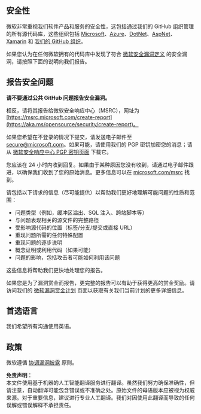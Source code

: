 ## 安全性

微软非常重视我们软件产品和服务的安全性，这包括通过我们的 GitHub 组织管理的所有源代码库，这些组织包括 [Microsoft](https://github.com/Microsoft)、[Azure](https://github.com/Azure)、[DotNet](https://github.com/dotnet)、[AspNet](https://github.com/aspnet)、[Xamarin](https://github.com/xamarin) 和 [我们的 GitHub 组织](https://opensource.microsoft.com/)。

如果您认为在任何微软拥有的代码库中发现了符合 [微软安全漏洞定义](https://aka.ms/opensource/security/definition) 的安全漏洞，请按照下面的说明向我们报告。

## 报告安全问题

**请不要通过公共 GitHub 问题报告安全漏洞。**

相反，请将其报告给微软安全响应中心（MSRC），网址为 [https://msrc.microsoft.com/create-report](https://aka.ms/opensource/security/create-report)。

如果您希望在不登录的情况下提交，请发送电子邮件至 [secure@microsoft.com](mailto:secure@microsoft.com)。如果可能，请使用我们的 PGP 密钥加密您的消息；请从 [微软安全响应中心 PGP 密钥页面](https://aka.ms/opensource/security/pgpkey) 下载它。

您应该在 24 小时内收到回复。如果由于某种原因您没有收到，请通过电子邮件跟进，以确保我们收到了您的原始消息。更多信息可以在 [microsoft.com/msrc](https://aka.ms/opensource/security/msrc) 找到。

请包括以下请求的信息（尽可能提供）以帮助我们更好地理解可能问题的性质和范围：

  * 问题类型（例如，缓冲区溢出、SQL 注入、跨站脚本等）
  * 与问题表现相关的源文件的完整路径
  * 受影响源代码的位置（标签/分支/提交或直接 URL）
  * 重现问题所需的任何特殊配置
  * 重现问题的逐步说明
  * 概念证明或利用代码（如果可能）
  * 问题的影响，包括攻击者可能如何利用该问题

这些信息将帮助我们更快地处理您的报告。

如果您是为了漏洞赏金而报告，更完整的报告可以有助于获得更高的赏金奖励。请访问我们的 [微软漏洞赏金计划](https://aka.ms/opensource/security/bounty) 页面以获取有关我们当前计划的更多详细信息。

## 首选语言

我们希望所有沟通使用英语。

## 政策

微软遵循 [协调漏洞披露](https://aka.ms/opensource/security/cvd) 原则。

**免责声明**：  
本文件使用基于机器的人工智能翻译服务进行翻译。虽然我们努力确保准确性，但请注意，自动翻译可能包含错误或不准确之处。原始文件的母语版本应被视为权威来源。对于重要信息，建议进行专业人工翻译。我们对因使用此翻译而导致的任何误解或错误解释不承担责任。